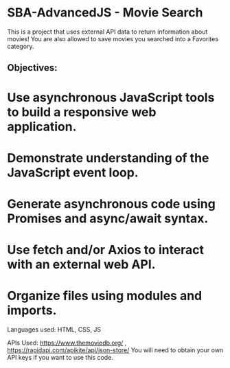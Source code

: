 # SBA-AdvancedJS - Movie Search

This is a project that uses external API data to return information about movies! You are also allowed to save movies you searched into a Favorites category.

## Objectives:
# Use asynchronous JavaScript tools to build a responsive web application.
# Demonstrate understanding of the JavaScript event loop.
# Generate asynchronous code using Promises and async/await syntax.
# Use fetch and/or Axios to interact with an external web API.
# Organize files using modules and imports.

Languages used: HTML, CSS, JS

APIs Used: https://www.themoviedb.org/ , https://rapidapi.com/apikite/api/json-store/ 
You will need to obtain your own API keys if you want to use this code.

